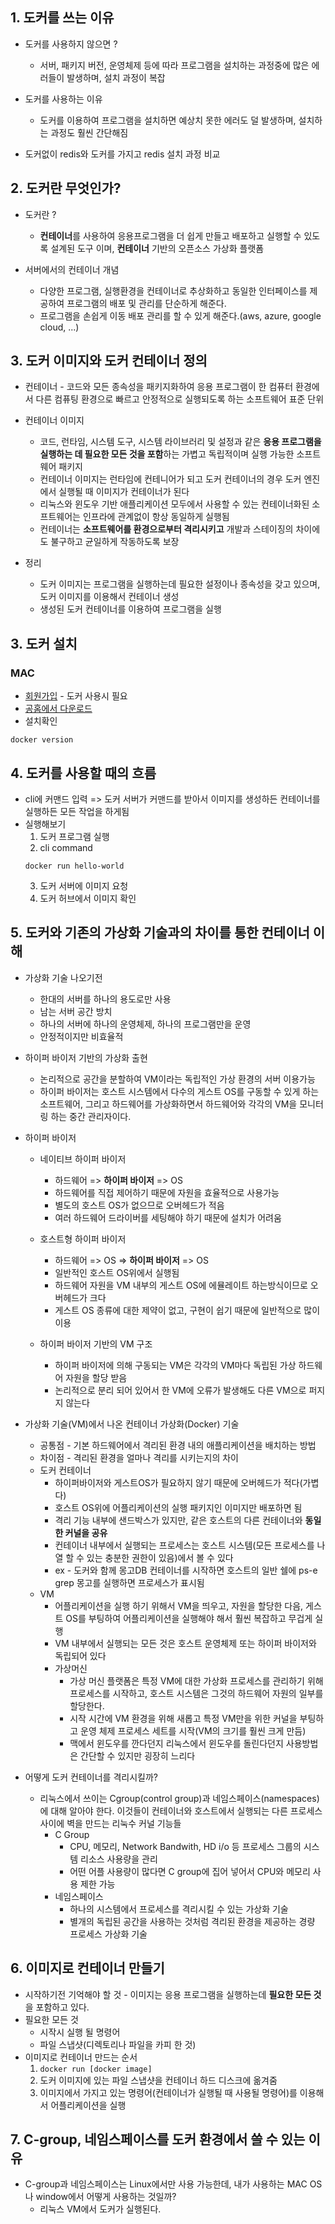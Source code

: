 ## 1. 도커를 쓰는 이유
* 도커를 사용하지 않으면 ?
  * 서버, 패키지 버전, 운영체제 등에 따라 프로그램을 설치하는 과정중에 많은 에러들이 발생하며, 설치 과정이 복잡

* 도커를 사용하는 이유
  * 도커를 이용하여 프로그램을 설치하면 예상치 못한 에러도 덜 발생하며, 설치하는 과정도 훨씬 간단해짐

* 도커없이 redis와 도커를 가지고 redis 설치 과정 비교

## 2. 도커란 무엇인가?
* 도커란 ?
  * **컨테이너**를 사용하여 응용프로그램을 더 쉽게 만들고 배포하고 실행할 수 있도록 설계된 도구 이며, **컨테이너** 기반의 오픈소스 가상화 플랫폼

* 서버에서의 컨테이너 개념
  * 다양한 프로그램, 실행환경을 컨테이너로 추상화하고 동일한 인터페이스를 제공하여 프로그램의 배포 및 관리를 단순하게 해준다.
  * 프로그램을 손쉽게 이동 배포 관리를 할 수 있게 해준다.(aws, azure, google cloud, ...)

## 3. 도커 이미지와 도커 컨테이너 정의
* 컨테이너 - 코드와 모든 종속성을 패키지화하여 응용 프로그램이 한 컴퓨터 환경에서 다른 컴퓨팅 환경으로 빠르고 안정적으로 실행되도록 하는 소프트웨어 표준 단위

* 컨테이너 이미지
  * 코드, 런타임, 시스템 도구, 시스템 라이브러리 및 설정과 같은 **응용 프로그램을 실행하는 데 필요한 모든 것을 포함**하는 가볍고 독립적이며 실행 가능한 소프트웨어 패키지
  * 컨테이너 이미지는 런타임에 컨테니어가 되고 도커 컨테이너의 경우 도커 엔진에서 실행될 때 이미지가 컨테이너가 된다
  * 리눅스와 윈도우 기반 애플리케이션 모두에서 사용할 수 있는 컨테이너화된 소프트웨어는 인프라에 관계없이 항상 동일하게 실행됨
  * 컨테이너는 **소프트웨어를 환경으로부터 격리시키고** 개발과 스테이징의 차이에도 불구하고 균일하게 작동하도록 보장

* 정리
  * 도커 이미지는 프로그램을 실행하는데 필요한 설정이나 종속성을 갖고 있으며, 도커 이미지를 이용해서 컨테이너 생성
  * 생성된 도커 컨테이너를 이용하여 프로그램을 실행

## 3. 도커 설치
### MAC
* [회원가입](https://hub.docker.com/signup) - 도커 사용시 필요
* [공홈에서 다운로드](https://www.docker.com/get-started)
* 설치확인
```
docker version
```

## 4. 도커를 사용할 때의 흐름
* cli에 커맨드 입력 => 도커 서버가 커맨드를 받아서 이미지를 생성하든 컨테이너를 실행하든 모든 작업을 하게됨
* 실행해보기
  1. 도커 프로그램 실행
  2. cli command
  ```
  docker run hello-world
  ```
  3. 도커 서버에 이미지 요청
  4. 도커 허브에서 이미지 확인

## 5. 도커와 기존의 가상화 기술과의 차이를 통한 컨테이너 이해
* 가상화 기술 나오기전
  * 한대의 서버를 하나의 용도로만 사용
  * 남는 서버 공간 방치
  * 하나의 서버에 하나의 운영체제, 하나의 프로그램만을 운영
  * 안정적이지만 비효율적

* 하이퍼 바이저 기반의 가상화 출현
  * 논리적으로 공간을 분할하여 VM이라는 독립적인 가상 환경의 서버 이용가능
  * 하이퍼 바이저는 호스트 시스템에서 다수의 게스트 OS를 구동할 수 있게 하는 소프트웨어, 그리고 하드웨어를 가상화하면서 하드웨어와 각각의 VM을 모니터링 하는 중간 관리자이다.

* 하이퍼 바이저
  * 네이티브 하이퍼 바이저
    * 하드웨어 => **하이퍼 바이저** => OS
    * 하드웨어를 직접 제어하기 때문에 자원을 효율적으로 사용가능
    * 별도의 호스트 OS가 없으므로 오버헤드가 적음
    * 여러 하드웨어 드라이버를 세팅해야 하기 때문에 설치가 어려움
  
  * 호스트형 하이퍼 바이저
    * 하드웨어 => OS => **하이퍼 바이저** => OS
    * 일반적인 호스트 OS위에서 실행됨
    * 하드웨어 자원을 VM 내부의 게스트 OS에 에뮬레이트 하는방식이므로 오버헤드가 크다
    * 게스트 OS 종류에 대한 제약이 없고, 구현이 쉽기 때문에 일반적으로 많이 이용

  * 하이퍼 바이저 기반의 VM 구조
    * 하이퍼 바이저에 의해 구동되는 VM은 각각의 VM마다 독립된 가상 하드웨어 자원을 할당 받음
    * 논리적으로 분리 되어 있어서 한 VM에 오류가 발생해도 다른 VM으로 퍼지지 않는다

* 가상화 기술(VM)에서 나온 컨테이너 가상화(Docker) 기술
  * 공통점 - 기본 하드웨어에서 격리된 환경 내의 애플리케이션을 배치하는 방법
  * 차이점 - 격리된 환경을 얼마나 격리를 시키는지의 차이
  * 도커 컨테이너
    * 하이퍼바이저와 게스트OS가 필요하지 않기 때문에 오버헤드가 적다(가볍다)
    * 호스트 OS위에 어플리케이션의 실행 패키지인 이미지만 배포하면 됨
    * 격리 기능 내부에 샌드박스가 있지만, 같은 호스트의 다른 컨테이너와 **동일한 커널을 공유**
    * 컨테이너 내부에서 실행되는 프로세스는 호스트 시스템(모든 프로세스를 나열 할 수 있는 충분한 권한이 있음)에서 볼 수 있다
    * ex - 도커와 함께 몽고DB 컨테이너를 시작하면 호스트의 일반 쉘에 ps-e grep 몽고를 실행하면 프로세스가 표시됨
  * VM
    * 어플리케이션을 실행 하기 위해서 VM을 띄우고, 자원을 할당한 다음, 게스트 OS를 부팅하여 어플리케이션을 실행해야 해서 훨씬 복잡하고 무겁게 실행
    * VM 내부에서 실행되는 모든 것은 호스트 운영체제 또는 하이퍼 바이저와 독립되어 있다
    * 가상머신
      * 가상 머신 플랫폼은 특정 VM에 대한 가상화 프로세스를 관리하기 위해 프로세스를 시작하고, 호스트 시스템은 그것의 하드웨어 자원의 일부를 할당한다.
      * 시작 시간에 VM 환경을 위해 새롭고 특정 VM만을 위한 커널을 부팅하고 운영 체제 프로세스 세트를 시작(VM의 크기를 훨씬 크게 만듬)
      * 맥에서 윈도우를 깐다던지 리눅스에서 윈도우를 돌린다던지 사용방법은 간단할 수 있지만 굉장히 느리다

* 어떻게 도커 컨테이너를 격리시킬까?
  * 리눅스에서 쓰이는 Cgroup(control group)과 네임스페이스(namespaces)에 대해 알아야 한다. 이것들이 컨테이너와 호스트에서 실행되는 다른 프로세스 사이에 벽을 만드는 리눅수 커널 기능들
    * C Group
      * CPU, 메모리, Network Bandwith, HD i/o 등 프로세스 그룹의 시스템 리소스 사용량을 관리
      * 어떤 어플 사용량이 많다면 C group에 집어 넣어서 CPU와 메모리 사용 제한 가능
    * 네임스페이스
      * 하나의 시스템에서 프로세스를 격리시킬 수 있는 가상화 기술
      * 별개의 독립된 공간을 사용하는 것처럼 격리된 환경을 제공하는 경량 프로세스 가상화 기술

## 6. 이미지로 컨테이너 만들기
* 시작하기전 기억해야 할 것 - 이미지는 응용 프로그램을 실행하는데 **필요한 모든 것**을 포함하고 있다.
* 필요한 모든 것
  * 시작시 실행 될 명령어
  * 파일 스냅샷(디렉토리나 파일을 카피 한 것)
* 이미지로 컨테이너 만드는 순서
  1. `docker run [docker image]`
  2. 도커 이미지에 있는 파일 스냅샷을 컨테이너 하드 디스크에 옮겨줌
  3. 이미지에서 가지고 있는 명령어(컨테이너가 실행될 때 사용될 명령어)를 이용해서 어플리케이션을 실행

## 7. C-group, 네임스페이스를 도커 환경에서 쓸 수 있는 이유
* C-group과 네임스페이스는 Linux에서만 사용 가능한데, 내가 사용하는 MAC OS나 window에서 어떻게 사용하는 것일까?
  * 리눅스 VM에서 도커가 실행된다.